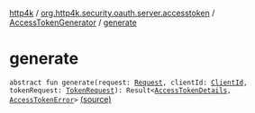 [http4k](../../index.md) / [org.http4k.security.oauth.server.accesstoken](../index.md) / [AccessTokenGenerator](index.md) / [generate](./generate.md)

# generate

`abstract fun generate(request: `[`Request`](../../org.http4k.core/-request/index.md)`, clientId: `[`ClientId`](../../org.http4k.security.oauth.server/-client-id/index.md)`, tokenRequest: `[`TokenRequest`](../../org.http4k.security.oauth.server/-token-request/index.md)`): Result<`[`AccessTokenDetails`](../../org.http4k.security/-access-token-details/index.md)`, `[`AccessTokenError`](../../org.http4k.security.oauth.server/-access-token-error.md)`>` [(source)](https://github.com/http4k/http4k/blob/master/http4k-security-oauth/src/main/kotlin/org/http4k/security/oauth/server/accesstoken/AccessTokenGenerator.kt#L11)